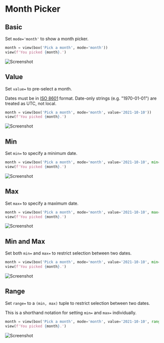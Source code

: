 # Month Picker



## Basic

Set `mode='month'` to show a month picker.


```py
month = view(box('Pick a month', mode='month'))
view(f'You picked {month}.')
```


![Screenshot](assets/screenshots/month_basic.png)


## Value

Set `value=` to pre-select a month.

Dates must be in [ISO 8601](https://en.wikipedia.org/wiki/ISO_8601) format.
Date-only strings (e.g. "1970-01-01") are treated as UTC, not local.


```py
month = view(box('Pick a month', mode='month', value='2021-10-10'))
view(f'You picked {month}.')
```


![Screenshot](assets/screenshots/month_value.png)


## Min

Set `min=` to specify a minimum date.


```py
month = view(box('Pick a month', mode='month', value='2021-10-10', min='2019-01-01'))
view(f'You picked {month}.')
```


![Screenshot](assets/screenshots/month_min.png)


## Max

Set `max=` to specify a maximum date.


```py
month = view(box('Pick a month', mode='month', value='2021-10-10', max='2022-12-31'))
view(f'You picked {month}.')
```


![Screenshot](assets/screenshots/month_max.png)


## Min and Max

Set both `min=` and `max=` to restrict selection between two dates.


```py
month = view(box('Pick a month', mode='month', value='2021-10-10', min='2019-01-01', max='2022-12-31'))
view(f'You picked {month}.')
```


![Screenshot](assets/screenshots/month_min_max.png)


## Range

Set `range=` to a `(min, max)` tuple to restrict selection between two dates.

This is a shorthand notation for setting `min=` and `max=` individually.


```py
month = view(box('Pick a month', mode='month', value='2021-10-10', range=('2019-01-01', '2022-12-31')))
view(f'You picked {month}.')
```


![Screenshot](assets/screenshots/month_range.png)
